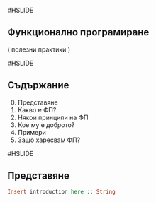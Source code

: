 #HSLIDE
## Функционално програмиране
( полезни практики )  

#HSLIDE
## Съдържание
0. Представяне
1. Какво е ФП?
2. Някои принципи на ФП
3. Кое му е доброто?
4. Примери
5. Защо харесвам ФП?

#HSLIDE
## Представяне
```haskell
Insert introduction here :: String
```
